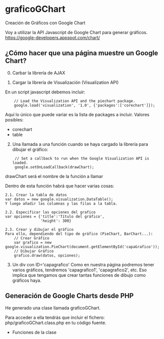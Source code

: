 graficoGChart
=============

Creación de Gráficos con Google Chart

Voy a utilizar la API Javascript de Google Chart para generar gráficos.
https://google-developers.appspot.com/chart/

¿Cómo hacer que una página muestre un Google Chart?
---------------------------------------------------
0. Carbar la librería de AJAX
<script type="text/javascript" src="https://www.google.com/jsapi"></script>

1. Cargar la librería de Visualización (Visualization API)

En un script javascript debemos incluir:

		// Load the Visualization API and the piechart package.
		google.load('visualization', '1.0', {'packages':['corechart']});

Aquí lo único que puede variar es la lista de packages a incluir. Valores posibles:
- corechart
- table

2. Una llamada a una función cuando se haya cargado la librería para dibujar el gráfico:


      	// Set a callback to run when the Google Visualization API is loaded.
      	google.setOnLoadCallback(drawChart);

drawChart será el nombre de la función a llamar

Dentro de esta función habrá que hacer varias cosas:

	2.1. Crear la tabla de datos
	var datos = new google.visualization.DataTable();
	Y luego añadir las columnas y las filas a la tabla.
	
	2.2. Especificar las opciones del grafico
	var opciones = {'title':'Título del gráfico',
					'height': 300}
					
	2.3. Crear y dibujar el gráfico
	Para ello, dependiendo del tipo de gráfico (PieChart, BarChart...):
		// Crear Gráfico
		var grafico = new google.visualization.PieChart(document.getElementById('capaGrafico'));
		// Dibujar Gráfico
        grafico.draw(datos, opciones);

3. Un div con ID='capagrafico'
	Como en nuestra página podremos tener varios gráficos, tendremos 'capagrafico1', 'capagrafico2', etc.
	Eso implica que tengamos que crear tantas funciones de dibujo como gráficos haya.
	

Generación de Google Charts desde PHP
-------------------------------------

He generado una clase llamada graficoGChart.

Para acceder a ella tendrás que incluir el fichero:
	php/graficoGChart.class.php
en tu código fuente.

- Funciones de la clase


